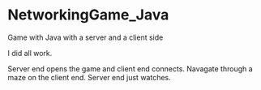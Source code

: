 # NetworkingGame_Java
Game with Java with a server and a client side

I did all work.

Server end opens the game and client end connects.
Navagate through a maze on the client end. Server end just watches.
